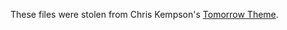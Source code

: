 These files were stolen from Chris Kempson's [Tomorrow Theme](https://github.com/ChrisKempson/Tomorrow-Theme).
